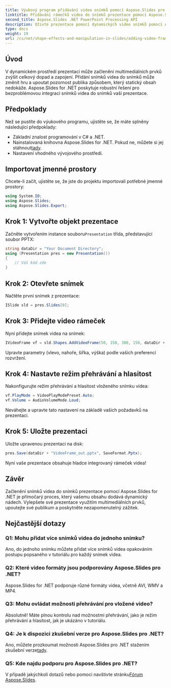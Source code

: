 ```yaml
---
title: Výukový program přidávání video snímků pomocí Aspose.Slides pro .NET
linktitle: Přidávání rámečků videa do snímků prezentace pomocí Aspose.Slides
second_title: Aspose.Slides .NET PowerPoint Processing API
description: Oživte prezentace pomocí dynamických video snímků pomocí Aspose.Slides pro .NET. Postupujte podle našeho průvodce pro bezproblémovou integraci a vytvořte poutavé.
type: docs
weight: 19
url: /cs/net/shape-effects-and-manipulation-in-slides/adding-video-frames/
---
```

## Úvod
V dynamickém prostředí prezentací může začlenění multimediálních prvků zvýšit celkový dopad a zapojení. Přidání snímků videa do snímků může změnit hru a upoutat pozornost publika způsobem, který statický obsah nedokáže. Aspose.Slides for .NET poskytuje robustní řešení pro bezproblémovou integraci snímků videa do snímků vaší prezentace.
## Předpoklady
Než se pustíte do výukového programu, ujistěte se, že máte splněny následující předpoklady:
- Základní znalost programování v C# a .NET.
-  Nainstalovaná knihovna Aspose.Slides for .NET. Pokud ne, můžete si jej stáhnout[tady](https://releases.aspose.com/slides/net/).
- Nastavení vhodného vývojového prostředí.
## Importovat jmenné prostory
Chcete-li začít, ujistěte se, že jste do projektu importovali potřebné jmenné prostory:
```csharp
using System.IO;
using Aspose.Slides;
using Aspose.Slides.Export;
```
## Krok 1: Vytvořte objekt prezentace
 Začněte vytvořením instance souboru`Presentation` třída, představující soubor PPTX:
```csharp
string dataDir = "Your Document Directory";
using (Presentation pres = new Presentation())
{
    // Váš kód zde
}
```
## Krok 2: Otevřete snímek
Načtěte první snímek z prezentace:
```csharp
ISlide sld = pres.Slides[0];
```
## Krok 3: Přidejte video rámeček
Nyní přidejte snímek videa na snímek:
```csharp
IVideoFrame vf = sld.Shapes.AddVideoFrame(50, 150, 300, 150, dataDir + "video1.avi");
```
Upravte parametry (vlevo, nahoře, šířka, výška) podle vašich preferencí rozvržení.
## Krok 4: Nastavte režim přehrávání a hlasitost
Nakonfigurujte režim přehrávání a hlasitost vloženého snímku videa:
```csharp
vf.PlayMode = VideoPlayModePreset.Auto;
vf.Volume = AudioVolumeMode.Loud;
```
Neváhejte a upravte tato nastavení na základě vašich požadavků na prezentaci.
## Krok 5: Uložte prezentaci
Uložte upravenou prezentaci na disk:
```csharp
pres.Save(dataDir + "VideoFrame_out.pptx", SaveFormat.Pptx);
```
Nyní vaše prezentace obsahuje hladce integrovaný rámeček videa!
## Závěr
Začlenění snímků videa do snímků prezentace pomocí Aspose.Slides for .NET je přímočarý proces, který vašemu obsahu dodává dynamický nádech. Vylepšete své prezentace využitím multimediálních prvků, upoutejte své publikum a poskytněte nezapomenutelný zážitek.
## Nejčastější dotazy
### Q1: Mohu přidat více snímků videa do jednoho snímku?
Ano, do jednoho snímku můžete přidat více snímků videa opakováním postupu popsaného v tutoriálu pro každý snímek videa.
### Q2: Které video formáty jsou podporovány Aspose.Slides pro .NET?
Aspose.Slides for .NET podporuje různé formáty videa, včetně AVI, WMV a MP4.
### Q3: Mohu ovládat možnosti přehrávání pro vložené video?
Absolutně! Máte plnou kontrolu nad možnostmi přehrávání, jako je režim přehrávání a hlasitost, jak je ukázáno v tutoriálu.
### Q4: Je k dispozici zkušební verze pro Aspose.Slides pro .NET?
 Ano, můžete prozkoumat možnosti Aspose.Slides pro .NET stažením zkušební verze[tady](https://releases.aspose.com/).
### Q5: Kde najdu podporu pro Aspose.Slides pro .NET?
 V případě jakýchkoli dotazů nebo pomoci navštivte stránku[Fórum Aspose.Slides](https://forum.aspose.com/c/slides/11).